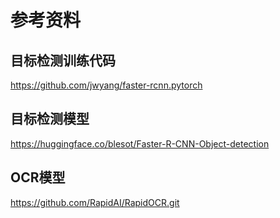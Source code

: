 # 参考资料

## 目标检测训练代码
https://github.com/jwyang/faster-rcnn.pytorch

## 目标检测模型
https://huggingface.co/blesot/Faster-R-CNN-Object-detection

## OCR模型
https://github.com/RapidAI/RapidOCR.git
